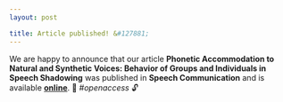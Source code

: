 ```yaml
---
layout: post

title: Article published! &#127881;
---
```


We are happy to announce that our article <strong>Phonetic Accommodation to Natural and Synthetic Voices: Behavior of Groups and Individuals in Speech Shadowing</strong> was published in <strong>Speech Communication</strong> and is available <strong><a href="http://www.sciencedirect.com/science/article/pii/S0167639320303095" target="_blank" rel="noopener">online</a></strong>. &#128214; <em>#openaccess</em> &#128275;
